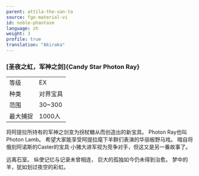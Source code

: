 ```yaml
---
parent: attila-the-san-ta
source: fgo-material-vi
id: noble-phantasm
language: zh
weight: 3
profile: true
translation: "Akiraka"
---
```


### [圣夜之虹，军神之剑]{Candy Star Photon Ray}

<table>
  <tr><td>等级</td><td>EX</td></tr>
  <tr><td>种类</td><td>对界宝具</td></tr>
  <tr><td>范围</td><td>30~300</td></tr>
  <tr><td>最大捕捉</td><td>1000人</td></tr>
</table>

将阿提拉所持有的军神之剑变为拐杖糖从而创造出的新宝具。
Photon Ray也叫Photon Lamb。
希望大家能享受阿提拉麾下羊群们表演的华丽板野马戏。
暗自将俄刻阿诺斯的Caster的宝具·小猪大进军视为竞争对手，但这又是另一番故事了。

远离石室。
纵使记忆与记录未曾相连，
巨大的孤独如今仍未得到治愈。
梦中的羊，犹如划过夜空的彩虹。
